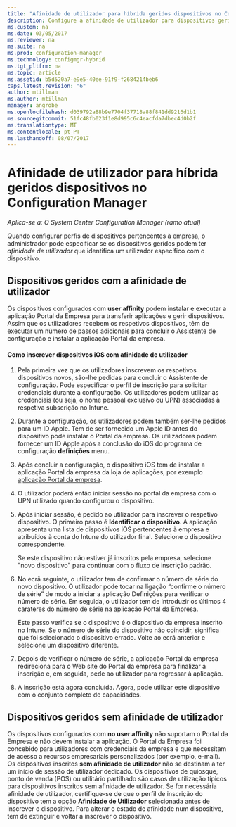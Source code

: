 ```yaml
---
title: "Afinidade de utilizador para híbrida geridos dispositivos no Configuration Manager | Microsoft Docs"
description: Configure a afinidade de utilizador para dispositivos geridos no Configuration Manager.
ms.custom: na
ms.date: 03/05/2017
ms.reviewer: na
ms.suite: na
ms.prod: configuration-manager
ms.technology: configmgr-hybrid
ms.tgt_pltfrm: na
ms.topic: article
ms.assetid: b5d520a7-e9e5-40ee-91f9-f2684214beb6
caps.latest.revision: "6"
author: mtillman
ms.author: mtillman
manager: angrobe
ms.openlocfilehash: d039792a88b9e7704f37718a88f841dd9216d1b1
ms.sourcegitcommit: 51fc48fb023f1e8d995c6c4eacfda7dbec4d0b2f
ms.translationtype: MT
ms.contentlocale: pt-PT
ms.lasthandoff: 08/07/2017
---
```

# <a name="user-affinity-for-hybrid-managed-devices-in-configuration-manager"></a>Afinidade de utilizador para híbrida geridos dispositivos no Configuration Manager

*Aplica-se a: O System Center Configuration Manager (ramo atual)*

Quando configurar perfis de dispositivos pertencentes à empresa, o administrador pode especificar se os dispositivos geridos podem ter *afinidade de utilizador* que identifica um utilizador específico com o dispositivo.  

##  <a name="BKMK_iOSCP"></a>Dispositivos geridos com a afinidade de utilizador  
 Os dispositivos configurados com **user affinity** podem instalar e executar a aplicação Portal da Empresa para transferir aplicações e gerir dispositivos. Assim que os utilizadores recebem os respetivos dispositivos, têm de executar um número de passos adicionais para concluir o Assistente de configuração e instalar a aplicação Portal da empresa.  

#### <a name="how-to-enroll-ios-devices-with-user-affinity"></a>Como inscrever dispositivos iOS com afinidade de utilizador  

1.  Pela primeira vez que os utilizadores inscrevem os respetivos dispositivos novos, são-lhe pedidas para concluir o Assistente de configuração. Pode especificar o perfil de inscrição para solicitar credenciais durante a configuração. Os utilizadores podem utilizar as credenciais (ou seja, o nome pessoal exclusivo ou UPN) associadas à respetiva subscrição no Intune.  

2.  Durante a configuração, os utilizadores podem também ser-lhe pedidos para um ID Apple. Tem de ser fornecido um Apple ID antes do dispositivo pode instalar o Portal da empresa. Os utilizadores podem fornecer um ID Apple após a conclusão do iOS do programa de configuração **definições** menu.  

3.  Após concluir a configuração, o dispositivo iOS tem de instalar a aplicação Portal da empresa da loja de aplicações, por exemplo [aplicação Portal da empresa](https://itunes.apple.com/us/app/id719171358).  

4.  O utilizador poderá então iniciar sessão no portal da empresa com o UPN utilizado quando configurou o dispositivo.  

5.  Após iniciar sessão, é pedido ao utilizador para inscrever o respetivo dispositivo. O primeiro passo é **Identificar o dispositivo**. A aplicação apresenta uma lista de dispositivos iOS pertencentes à empresa e atribuídos à conta do Intune do utilizador final. Selecione o dispositivo correspondente.  

     Se este dispositivo não estiver já inscritos pela empresa, selecione "novo dispositivo" para continuar com o fluxo de inscrição padrão.  

6.  No ecrã seguinte, o utilizador tem de confirmar o número de série do novo dispositivo. O utilizador pode tocar na ligação “confirme o número de série” de modo a iniciar a aplicação Definições para verificar o número de série. Em seguida, o utilizador tem de introduzir os últimos 4 carateres do número de série na aplicação Portal da Empresa.  

     Este passo verifica se o dispositivo é o dispositivo da empresa inscrito no Intune. Se o número de série do dispositivo não coincidir, significa que foi selecionado o dispositivo errado. Volte ao ecrã anterior e selecione um dispositivo diferente.  

7.  Depois de verificar o número de série, a aplicação Portal da empresa redireciona para o Web site do Portal da empresa para finalizar a inscrição e, em seguida, pede ao utilizador para regressar à aplicação.  

8.  A inscrição está agora concluída. Agora, pode utilizar este dispositivo com o conjunto completo de capacidades.  

##  <a name="BKMK_noUA"></a>Dispositivos geridos sem afinidade de utilizador  
 Os dispositivos configurados com **no user affinity** não suportam o Portal da Empresa e não devem instalar a aplicação. O Portal da Empresa foi concebido para utilizadores com credenciais da empresa e que necessitam de acesso a recursos empresariais personalizados (por exemplo, e-mail). Os dispositivos inscritos **sem afinidade de utilizador** não se destinam a ter um início de sessão de utilizador dedicado. Os dispositivos de quiosque, ponto de venda (POS) ou utilitário partilhado são casos de utilização típicos para dispositivos inscritos sem afinidade de utilizador. Se for necessária afinidade de utilizador, certifique-se de que o perfil de inscrição do dispositivo tem a opção **Afinidade de Utilizador** selecionada antes de inscrever o dispositivo. Para alterar o estado de afinidade num dispositivo, tem de extinguir e voltar a inscrever o dispositivo.
